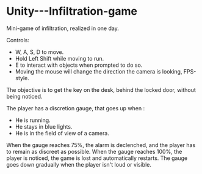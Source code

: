 # Unity---Infiltration-game

Mini-game of infiltration, realized in one day.

Controls:
- W, A, S, D to move.
- Hold Left Shift while moving to run.
- E to interact with objects when prompted to do so.
- Moving the mouse will change the direction the camera is looking, FPS-style.

The objective is to get the key on the desk, behind the locked door, without being noticed.

The player has a discretion gauge, that goes up when :
- He is running.
- He stays in blue lights.
- He is in the field of view of a camera.

When the gauge reaches 75%, the alarm is declenched, and the player has to remain as discreet as possible.
When the gauge reaches 100%, the player is noticed, the game is lost and automatically restarts.
The gauge goes down gradually when the player isn't loud or visible.

